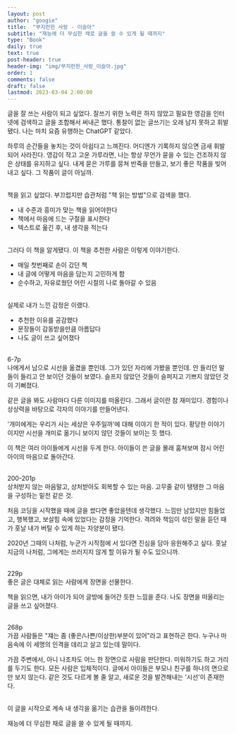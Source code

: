 ```yaml
---
layout: post
author: "googie"
title:  "부지런한 사랑 - 이슬아"
subtitle: "재능에 더 무심한 채로 글을 쓸 수 있게 될 때까지"
type: "Book"
daily: true
text: true
post-header: true
header-img: "img/부지런한_사랑_이슬아.jpg"
order: 1
comments: false
draft: false
lastmod: 2023-03-04 2:00:00
---
```


글을 잘 쓰는 사람이 되고 싶었다.
잘쓰기 위한 노력은 하지 않았고 필요한 영감을 인터넷에 검색하고 글을 조합해서 써내곤 했다.
통찰이 없는 글쓰기는 오래 남지 못하고 휘발됐다. 나는 마치 요즘 유행하는 ChatGPT 같았다.

하루의 순간들을 놓치는 것이 아쉽다고 느껴진다. 어디엔가 기록하지 않으면 금새 휘발되어 사라진다.
영감이 작고 고운 가루라면, 나는 항상 무언가 묻을 수 있는 건조하지 않은 상태를 유지하고 싶다.
내게 묻은 가루를 뭉쳐 반죽을 만들고, 보기 좋은 작품을 빚어내고 싶다. 그 작품이 글이 아닐까.
<br /><br />

책을 읽고 싶었다. 부끄럽지만 습관처럼 "책 읽는 방법"으로 검색을 했다.
- 내 수준과 흥미가 맞는 책을 읽어야한다
- 책에서 마음에 드는 구절을 표시한다
- 텍스트로 옮긴 후, 내 생각을 적는다
<br /><br />

그러다 이 책을 알게됐다. 이 책을 추천한 사람은 이렇게 이야기한다.
- 매일 첫번째로 손이 갔던 책
- 내 글에 어떻게 마음을 담는지 고민하게 함
- 순수하고, 자유로웠던 어린 시절의 나로 돌아갈 수 있음
<br /><br />

실제로 내가 느낀 감정은 이랬다.
- 추천한 이유를 공감했다
- 문장들이 감동받을만큼 아름답다
- 나도 글이 쓰고 싶어졌다
<br /><br />

>
6-7p <br />
나에게서 남으로 시선을 옮겼을 뿐인데. 그가 있던 자리에 가봤을 뿐인데. 안 들리던 말들이 들리고 안 보이던 것들이 보였다.
슬프지 않았던 것들이 슬퍼지고 기쁘지 않았던 것이 기뻐졌다.

같은 글을 봐도 사람마다 다른 이미지를 떠올린다. 그래서 글이란 참 재미있다.
경험이나 상상력을 바탕으로 각자의 이야기를 만들어낸다.

'개미에게는 우리가 사는 세상은 우주일까'에 대해 이야기 한 적이 있다.
황당한 이야기이지만 시선을 개미로 옮기니 보이지 않던 것들이 보이는 듯 했다.

이 책은 여러 아이들에게 시선을 두게 한다.
아이들이 쓴 글을 몰래 훔쳐보며 잠시 어린아이의 마음으로 돌아간다.
<br /><br />

>
200-201p <br />
상처받지 않는 마음말고, 상처받아도 회복할 수 있는 마음. 고무줄 같이 탱탱한 그 마음을 구성하는 밑천 같은 것.

처음 코딩을 시작했을 때에 글을 썼다면 좋았을텐데 생각했다.
느낌만 남았지만 힘들었고, 행복했고, 보살핌 속에 있었다는 감정을 기억한다.
격려와 책임이 섞인 말을 듣던 때가 훗날 내가 버틸 수 있게 하는 자양분이 됐다.


2020년 그때의 나처럼, 누군가 시작점에 서 있다면 진심을 담아 응원해주고 싶다.
훗날 지금의 나처럼, 그에게는 쓰러지지 않게 할 이유가 될 수도 있으니까.
<br /><br />

>
229p <br />
좋은 글은 대체로 읽는 사람에게 장면을 선물한다.

책을 읽으면, 내가 아이가 되어 글방에 들어간 듯한 느낌을 준다.
나도 장면을 떠올리는 글을 쓰고 싶어졌다.
<br /><br />

>
268p <br />
가끔 사람들은 "쟤는 좀 (좋은/나쁜/이상한)부분이 있어"라고 표현하곤 한다. 누구나 마음속에 이 세명의 인격을 데리고 살고 있는데 말이다.

가끔 주변에서, 아니 나조차도 어느 한 장면으로 사람을 판단한다. 미워하기도 하고 거리를 두기도 한다.
모든 사람은 입체적이다. 글에서 아이들은 부모나 친구를 하나의 면으로만 보지 않는다.
같은 것도 다르게 볼 줄 알고, 새로운 것을 발견해내는 '시선'이 존재한다.
<br /><br />


이 글을 시작으로 계속 내 생각을 옮기는 습관을 들이려한다.


재능에 더 무심한 채로 글을 쓸 수 있게 될 때까지.












